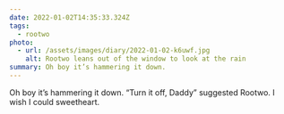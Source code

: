 ```yaml
---
date: 2022-01-02T14:35:33.324Z
tags:
  - rootwo
photo:
  - url: /assets/images/diary/2022-01-02-k6uwf.jpg
    alt: Rootwo leans out of the window to look at the rain
summary: Oh boy it’s hammering it down.
---
```

Oh boy it’s hammering it down. “Turn it off, Daddy” suggested Rootwo. I wish I could sweetheart. 
